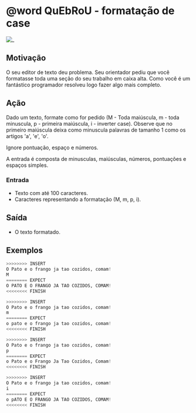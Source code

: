 # @word QuEbRoU - formatação de case

![_](cover.jpg)

## Motivação

O seu editor de texto deu problema. Seu orientador pediu que você formatasse toda uma seção do seu trabalho em caixa alta. Como você é um fantástico programador resolveu logo fazer algo mais completo.

## Ação

Dado um texto, formate como for pedido (M - Toda maiúscula, m - toda minuscula, p - primeira maiúscula, i - inverter case). Observe que no primeiro maiúscula deixa como minuscula palavras de tamanho 1 como os artigos 'a', 'e', 'o'.

Ignore pontuação, espaço e números.

A entrada é composta de minusculas, maiúsculas, números, pontuações e espaços simples.

### Entrada

* Texto com até 100 caracteres.
* Caracteres representando a formatação (M, m, p, i).

## Saída

* O texto formatado.

## Exemplos

``` py
>>>>>>>> INSERT
O Pato e o frango ja tao cozidos, comam!
M
======== EXPECT
O PATO E O FRANGO JA TAO COZIDOS, COMAM!
<<<<<<<< FINISH
```

```py
>>>>>>>> INSERT
O Pato e o frango ja tao cozidos, comam!
m
======== EXPECT
o pato e o frango ja tao cozidos, comam!
<<<<<<<< FINISH
```

```py
>>>>>>>> INSERT
O Pato e o frango ja tao cozidos, comam!
p
======== EXPECT
o Pato e o Frango Ja Tao Cozidos, Comam!
<<<<<<<< FINISH
```

```py
>>>>>>>> INSERT
O Pato e o frango ja tao cozidos, comam!
i
======== EXPECT
o pATO E O FRANGO JA TAO COZIDOS, COMAM!
<<<<<<<< FINISH
```
